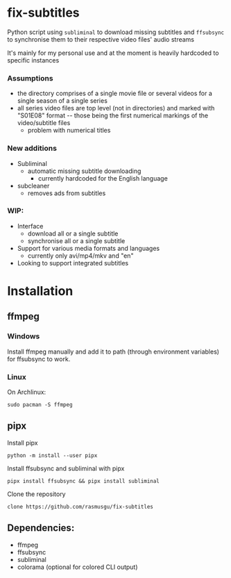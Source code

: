 # fix-subtitles
Python script using `subliminal` to download missing subtitles and `ffsubsync` to synchronise them to their respective video files' audio streams

It's mainly for my personal use and at the moment is heavily hardcoded to specific instances

### Assumptions
- the directory comprises of a single movie file or several videos for a single season of a single series
- all series video files are top level (not in directories) and marked with "S01E08" format -- those being the first numerical markings of the video/subtitle files
	- problem with numerical titles

### New additions
- Subliminal
	- automatic missing subtitle downloading
		- currently hardcoded for the English language
- subcleaner
	- removes ads from subtitles

### WIP:
- Interface
	- download all or a single subtitle
	- synchronise all or a single subtitle
- Support for various media formats and languages
	- currently only avi/mp4/mkv and "en" 
- Looking to support integrated subtitles

# Installation

## ffmpeg
### Windows
Install ffmpeg manually and add it to path (through environment variables) for ffsubsync to work.

### Linux
On Archlinux:

`sudo pacman -S ffmpeg`

## pipx
Install pipx

`python -m install --user pipx`

Install ffsubsync and subliminal with pipx

`pipx install ffsubsync && pipx install subliminal`

Clone the repository

`clone https://github.com/rasmusgu/fix-subtitles`

## Dependencies:
- ffmpeg
- ffsubsync
- subliminal
- colorama (optional for colored CLI output)

